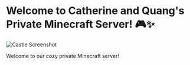 # Welcome to Catherine and Quang's Private Minecraft Server! 🎮✨

![Castle Screenshot](https://i.imgur.com/FjkOqZu.png)

Welcome to our cozy private Minecraft server! 
